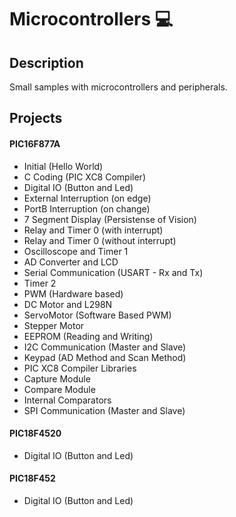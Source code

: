 # Microcontrollers 💻

## Description
Small samples with microcontrollers and peripherals.

## Projects
#### PIC16F877A
- Initial (Hello World)
- C Coding (PIC XC8 Compiler)
- Digital IO (Button and Led)
- External Interruption (on edge)
- PortB Interruption (on change)
- 7 Segment Display (Persistense of Vision)
- Relay and Timer 0 (with interrupt)
- Relay and Timer 0 (without interrupt)
- Oscilloscope and Timer 1
- AD Converter and LCD
- Serial Communication (USART - Rx and Tx)
- Timer 2
- PWM (Hardware based)
- DC Motor and L298N
- ServoMotor (Software Based PWM)
- Stepper Motor
- EEPROM (Reading and Writing)
- I2C Communication (Master and Slave)
- Keypad (AD Method and Scan Method)
- PIC XC8 Compiler Libraries
- Capture Module
- Compare Module
- Internal Comparators
- SPI Communication (Master and Slave)

#### PIC18F4520
- Digital IO (Button and Led)

#### PIC18F452
- Digital IO (Button and Led)